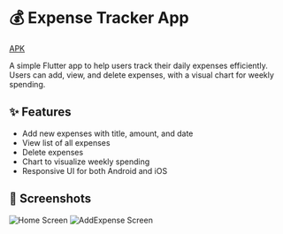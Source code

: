 # 💰 Expense Tracker App

[APK](https://drive.google.com/file/d/1RcUowOKArhKawgCiIJbPt8GPCZfM7nHX/view?usp=sharing)

A simple Flutter app to help users track their daily expenses efficiently. Users can add, view, and delete expenses, with a visual chart for weekly spending.

## ✨ Features

- Add new expenses with title, amount, and date
- View list of all expenses
- Delete expenses
- Chart to visualize weekly spending
- Responsive UI for both Android and iOS

## 📸 Screenshots
![Home Screen](https://github.com/user-attachments/assets/e1638772-8e8f-4d68-8838-07a7dc64b2a5)  ![AddExpense Screen](https://github.com/user-attachments/assets/e4e614f1-ca3a-4e52-9a90-02a4371d7557)

